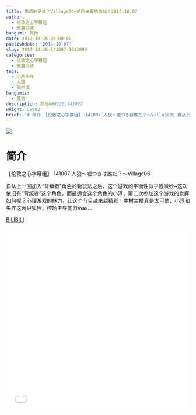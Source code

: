 ```yaml
---
title: 撒谎的是谁？Village06~前所未有的激战！2014.10.07
author:
  - 伦敦之心字幕组
  - 天翼羽魂
bangumi: 其他
date: 2017-10-16 00:00:00
publishdate: '2014-10-07'
slug: 2017-10-16-141007-1931099
categories:
  - 伦敦之心字幕组
  - 天翼羽魂
tags:
  - 小木矢作
  - 人狼
  - 田村淳
bangumis:
  - 其他
description: 其他&#8226;141007
weight: 58993
brief: '# 简介 【伦敦之心字幕组】 141007 人狼～嘘つきは誰だ？～Village06 自从上一回加入“背叛者”角色的新玩法之后，这个游戏的平衡性似乎很微妙~这次依旧有“背叛者”这个角色，而最适合这个角色的小淳，第二次参加这个游戏的发挥如何呢？心理游戏的魅力，让这个节目越来越精彩！中村主播真是太可怕，小淳和矢作这两只狐狸，控场主导能力max...'
---
```


![](https://i.imgur.com/bANxAwQ.jpg)

# 简介  
【伦敦之心字幕组】 141007 人狼～嘘つきは誰だ？～Village06


自从上一回加入“背叛者”角色的新玩法之后，这个游戏的平衡性似乎很微妙~这次依旧有“背叛者”这个角色，而最适合这个角色的小淳，第二次参加这个游戏的发挥如何呢？心理游戏的魅力，让这个节目越来越精彩！中村主播真是太可怕，小淳和矢作这两只狐狸，控场主导能力max...

  [BILIBILI](https://www.bilibili.com/video/av1931099/)


<div class="vcontainer">  <iframe class='video' src="//www.bilibili.com/blackboard/player.html?aid=1931099" width="100%" height="500" frameborder="0" allowfullscreen="allowfullscreen"></iframe></div>
